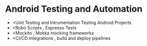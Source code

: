 # Android Testing and Automation 

- <Unit Testing and Intrumentation Testing Android Projects 
- <Robo Scripts , Espresso Tests 
- <Mockito , Mokka mocking frameworks 
- <CI/CD integrations , build and deploy pipelines